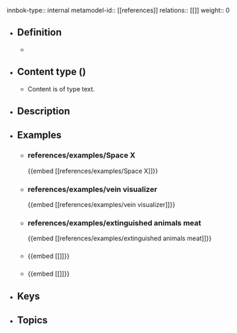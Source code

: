 innbok-type:: internal
metamodel-id:: [[references]]
relations:: [[]]
weight:: 0

- ## Definition
  - 
- ## Content type ()
  - Content is of type text.
  
- ## Description
- ## Examples
  - ### references/examples/Space X
    {{embed [[references/examples/Space X]]}}
  - ### references/examples/vein visualizer
    {{embed [[references/examples/vein visualizer]]}}
  - ### references/examples/extinguished animals meat
    {{embed [[references/examples/extinguished animals meat]]}}
  - ### 
    {{embed [[]]}}
  - ### 
    {{embed [[]]}}
  
- ## Keys
  
- ## Topics
  

